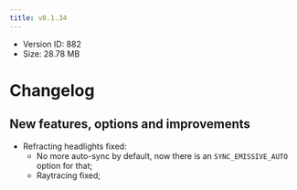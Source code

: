 ```yaml
---
title: v0.1.34
---
```


*   Version ID: 882
*   Size: 28.78 MB

# Changelog

## New features, options and improvements

*   Refracting headlights fixed:
    *   No more auto-sync by default, now there is an `SYNC_EMISSIVE_AUTO` option for that;
    *   Raytracing fixed;
